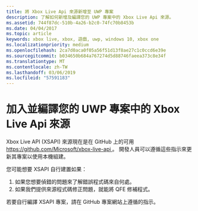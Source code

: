 ```yaml
---
title: 將 Xbox Live Api 來源新增至 UWP 專案
description: 了解如何新增及編譯您的 UWP 專案中的 Xbox Live Api 來源。
ms.assetid: 744f87dc-510b-4a26-b2c0-74fc70b8453b
ms.date: 04/04/2017
ms.topic: article
keywords: xbox live, xbox, 遊戲, uwp, windows 10, xbox one
ms.localizationpriority: medium
ms.openlocfilehash: 2ca7d0aca0f05a56f51d13f8ae27c1c0ccd6e39e
ms.sourcegitcommit: b034650b684a767274d5d88746faeea373c8e34f
ms.translationtype: MT
ms.contentlocale: zh-TW
ms.lasthandoff: 03/06/2019
ms.locfileid: "57591183"
---
```

# <a name="add-and-compile-the-xbox-live-apis-source-in-your-uwp-project"></a>加入並編譯您的 UWP 專案中的 Xbox Live Api 來源

Xbox Live API (XSAPI) 來源現在是在 GitHub 上的可用[ https://github.com/Microsoft/xbox-live-api ](https://github.com/Microsoft/xbox-live-api)。 開發人員可以遵循這些指示來更新其專案以使用本機組建。

您可能想要 XSAPI 自行建置如果：
1. 如果您想要偵錯的問題來了解錯誤程式碼來自何處。
1. 如果我們提供來源程式碼修正問題，就能將 QFE 修補程式。

若要自行編譯 XSAPI 專案，請在 GitHub 專案網站上遵循的指示。
